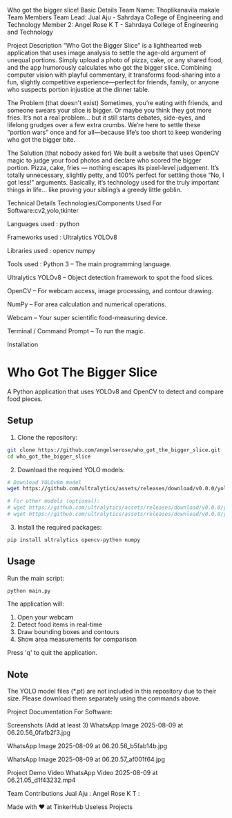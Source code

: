 Who got the bigger slice!
Basic Details
Team Name: Thoplikanavila makale
Team Members
Team Lead: Jual Aju - Sahrdaya College of Engineering and Technology
Member 2: Angel Rose K T - Sahrdaya College of Engineering and Technology

Project Description
"Who Got the Bigger Slice" is a lighthearted web application that uses image analysis to settle the age-old argument of unequal portions. Simply upload a photo of pizza, cake, or any shared food, and the app humorously calculates who got the bigger slice. Combining computer vision with playful commentary, it transforms food-sharing into a fun, slightly competitive experience—perfect for friends, family, or anyone who suspects portion injustice at the dinner table.

The Problem (that doesn't exist)
Sometimes, you’re eating with friends, and someone swears your slice is bigger. Or maybe you think they got more fries. It’s not a real problem… but it still starts debates, side-eyes, and lifelong grudges over a few extra crumbs. We’re here to settle these “portion wars” once and for all—because life’s too short to keep wondering who got the bigger bite.


The Solution (that nobody asked for)
We built a website that uses OpenCV magic to judge your food photos and declare who scored the bigger portion. Pizza, cake, fries — nothing escapes its pixel-level judgement. It’s totally unnecessary, slightly petty, and 100% perfect for settling those “No, I got less!” arguments. Basically, it’s technology used for the truly important things in life… like proving your sibling’s a greedy little goblin.

Technical Details
Technologies/Components Used
For Software:cv2,yolo,tkinter

Languages used : 
python

Frameworks used :
Ultralytics YOLOv8

Libraries used :
opencv
numpy

Tools used :
Python 3 – The main programming language.

Ultralytics YOLOv8 – Object detection framework to spot the food slices.

OpenCV – For webcam access, image processing, and contour drawing.

NumPy – For area calculation and numerical operations.

Webcam – Your super scientific food-measuring device.

Terminal / Command Prompt – To run the magic.



Installation

# Who Got The Bigger Slice

A Python application that uses YOLOv8 and OpenCV to detect and compare food pieces.

## Setup

1. Clone the repository:
```bash
git clone https://github.com/angelserose/who_got_the_bigger_slice.git
cd who_got_the_bigger_slice
```

2. Download the required YOLO models:
```bash
# Download YOLOv8m model
wget https://github.com/ultralytics/assets/releases/download/v0.0.0/yolov8m.pt

# For other models (optional):
# wget https://github.com/ultralytics/assets/releases/download/v0.0.0/yolov8n.pt
# wget https://github.com/ultralytics/assets/releases/download/v0.0.0/yolov8x.pt
```

3. Install the required packages:
```bash
pip install ultralytics opencv-python numpy
```

## Usage

Run the main script:
```bash
python main.py
```

The application will:
1. Open your webcam
2. Detect food items in real-time
3. Draw bounding boxes and contours
4. Show area measurements for comparison

Press 'q' to quit the application.

## Note

The YOLO model files (*.pt) are not included in this repository due to their size. Please download them separately using the commands above.



Project Documentation
For Software:

Screenshots (Add at least 3)
WhatsApp Image 2025-08-09 at 06.20.56_0fafb2f3.jpg

WhatsApp Image 2025-08-09 at 06.20.56_b5fab14b.jpg

WhatsApp Image 2025-08-09 at 06.20.57_af001f64.jpg



Project Demo
Video
WhatsApp Video 2025-08-09 at 06.21.05_d1f43232.mp4



Team Contributions
Jual Aju : 
Angel Rose K T : 

Made with ❤️ at TinkerHub Useless Projects
